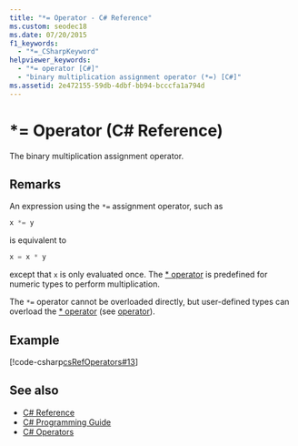 ```yaml
---
title: "*= Operator - C# Reference"
ms.custom: seodec18
ms.date: 07/20/2015
f1_keywords: 
  - "*=_CSharpKeyword"
helpviewer_keywords: 
  - "*= operator [C#]"
  - "binary multiplication assignment operator (*=) [C#]"
ms.assetid: 2e472155-59db-4dbf-bb94-bcccfa1a794d
---
```

# *= Operator (C# Reference)

The binary multiplication assignment operator.

## Remarks

An expression using the `*=` assignment operator, such as

```csharp
x *= y
```

is equivalent to

```csharp
x = x * y
```

except that `x` is only evaluated once. The [* operator](multiplication-operator.md) is predefined for numeric types to perform multiplication.

The `*=` operator cannot be overloaded directly, but user-defined types can overload the [* operator](multiplication-operator.md) (see [operator](../keywords/operator.md)).

## Example

[!code-csharp[csRefOperators#13](~/samples/snippets/csharp/VS_Snippets_VBCSharp/csrefOperators/CS/csrefOperators.cs#13)]

## See also

- [C# Reference](../index.md)
- [C# Programming Guide](../../programming-guide/index.md)
- [C# Operators](index.md)